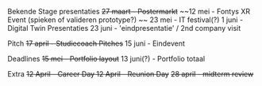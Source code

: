 Bekende Stage presentaties
~~27 maart - Postermarkt~~
~~12 mei - Fontys XR Event (spieken of valideren prototype?) ~~
23 mei - IT festival(?)
1 juni - Digital Twin Presentaties
23 juni - 'eindpresentatie' / 2nd company visit

Pitch
~~17 april - Studiecoach Pitches~~
15 juni - Eindevent

Deadlines
~~15 mei - Portfolio layout~~
13 juni(?) - Portfolio totaal

Extra
~~12 April - Career Day
12 April - Reunion Day~~
~~28 april - midterm review~~